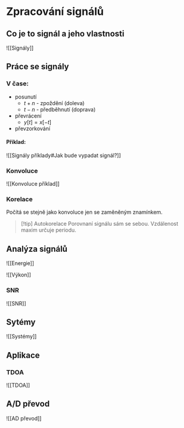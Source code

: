 # Zpracování signálů

## Co je to signál a jeho vlastnosti
![[Signály]]

## Práce se signály

### V čase:
- posunutí
	- $t+n$ - zpoždění (doleva)
	- $t - n$ - předběhnutí (doprava)
- převrácení 
	- $y[t] = x[-t]$
- převzorkování

#### Příklad:
![[Signály příklady#Jak bude vypadat signál?]]

### Konvoluce
![[Konvoluce příklad]]


### Korelace
Počítá se stejně jako konvoluce jen se zaměněným znamínkem. 

> [!tip] Autokorelace
Porovnaní signálu sám se sebou. Vzdálenost maxim určuje periodu. 

## Analýza signálů
![[Energie]]

![[Výkon]]

### SNR
![[SNR]]

## Sytémy
![[Systémy]]

## Aplikace
### TDOA
![[TDOA]]

## A/D převod
![[AD převod]]

